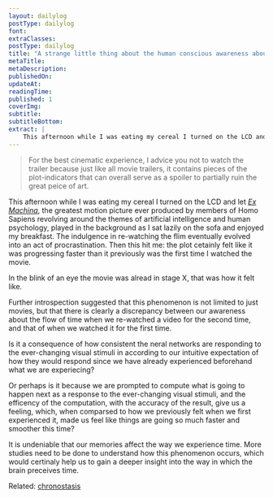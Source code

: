 ```yaml
---
layout: dailylog
postType: dailylog
font: 
extraClasses: 
postType: dailylog
title: "A strange little thing about the human conscious awareness about the flow of time"
metaTitle:
metaDescription: 
publishedOn: 
updateAt: 
readingTime: 
published: 1
coverImg: 
subtitle:
subtitleBottom:
extract: |
    This afternoon while I was eating my cereal I turned on the LCD and let [Ex Machina](https://www.google.com.sg/search?q=Ex+Machina), the greatest motion picture ever produced by members of Homo Sapiens revolving around the theme of artificial intelligence and human psychology, played in the background as I sit lazily on the sofa and enjoyed my breakfast, and the indulgence in re-watching the flim eventually evolved into an act of procrastination. Then this hit me: the plot felt like it was progressing so much faster than it previously was the first time I watched the movie. In the blink of an eye the movie was alread in stage X, that was how it felt like. Further introspection suggested that this phenomenon is not limited to just movies, but that there is clearly a discrepancy between our awareness about the flow of time when we re-watched a video for the second time, and that of when we watched it for the first time.
---
```


>For the best cinematic experience, I advice you not to watch the trailer because just like all movie trailers, it contains pieces of the plot-indicators that can overall serve as a spoiler to partially ruin the great peice of art.

This afternoon while I was eating my cereal I turned on the LCD and let [*Ex Machina*](https://www.google.com.sg/search?q=Ex+Machina), the greatest motion picture ever produced by members of Homo Sapiens revolving around the themes of artificial intelligence and human psychology, played in the background as I sat lazily on the sofa and enjoyed my breakfast. The indulgence in re-watching the flim eventually evolved into an act of procrastination. Then this hit me: the plot cetainly felt like it was progressing faster than it previously was the first time I watched the movie. 

In the blink of an eye the movie was alread in stage X, that was how it felt like. 

Further introspection suggested that this phenomenon is not limited to just movies, but that there is clearly a discrepancy between our awareness about the flow of time when we re-watched a video for the second time, and that of when we watched it for the first time.

Is it a consequence of how consistent the neral networks are responding to the ever-changing visual stimuli in according to our intuitive expectation of how they would respond since we have already experienced beforehand what we are experiecing? 

Or perhaps is it because we are prompted to compute what is going to happen next as a response to the ever-changing visual stimuli, and the efficency of the computation, with the accuracy of the result, give us a feeling, which, when comparsed to how we previously felt when we first experienced it, made us feel like things are going so much faster and smoother this time? 

It is undeniable that our memories affect the way we experience time. More studies need to be done to understand how this phenomenon occurs, which would certinaly help us to gain a deeper insight into the way in which the brain preceives time.

Related: [chronostasis](https://en.wikipedia.org/wiki/Chronostasis)
